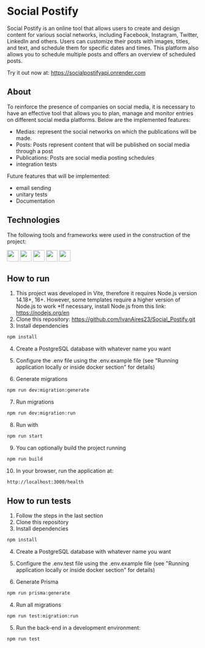# Social Postify

Social Postify is an online tool that allows users to create and design content for various social networks, including Facebook, Instagram, Twitter, LinkedIn and others. Users can customize their posts with images, titles, and text, and schedule them for specific dates and times. This platform also allows you to schedule multiple posts and offers an overview of scheduled posts.

Try it out now at: https://socialpostifyapi.onrender.com

## About

To reinforce the presence of companies on social media, it is necessary to have an effective tool that allows you to plan, manage and monitor entries on different social media platforms. Below are the implemented features:

 - Medias: represent the social networks on which the publications will be made.
 - Posts: Posts represent content that will be published on social media through a post
 - Publications: Posts are social media posting schedules
 - integration tests

Future features that will be implemented:
  - email sending
  - unitary tests
  - Documentation
    
## Technologies
The following tools and frameworks were used in the construction of the project:<br>
<p>
    <img  height="30" src="https://img.shields.io/badge/TypeScript-007ACC?style=for-the-badge&logo=typescript&logoColor=white">
    <img  height="30" src="https://img.shields.io/badge/Prisma-3982CE?style=for-the-badge&logo=Prisma&logoColor=white"/>
    <img  height="30" src="https://img.shields.io/badge/Node%20js-339933?style=for-the-badge&logo=nodedotjs&logoColor=white"/>
    <img  height="30" src="https://img.shields.io/badge/nestjs-E0234E?style=for-the-badge&logo=nestjs&logoColor=white"/>
    <img  height="30" src="https://img.shields.io/badge/Jest-C21325?style=for-the-badge&logo=jest&logoColor=white"/>
</p>

## How to run

1. This project was developed in Vite, therefore it requires Node.js version 14.18+, 16+. However, some templates require a higher version of Node.js to work
   *If necessary, install Node.js from this link: https://nodejs.org/en
2. Clone this repository: https://github.com/IvanAires23/Social_Postify.git
3. Install dependencies
```bash
npm install
```
4. Create a PostgreSQL database with whatever name you want
   
5. Configure the .env file using the .env.example file (see "Running application locally or inside docker section" for details)

6. Generate migrations
```bash
npm run dev:migration:generate
```

7. Run migrations
```bash
npm run dev:migration:run
```
8. Run with
```bash
npm run start
```
9. You can optionally build the project running
```bash
npm run build
```
10. In your browser, run the application at:
```bash
http://localhost:3000/health
```

## How to run tests

1. Follow the steps in the last section
2. Clone this repository
3. Install dependencies
```bash
npm install
```
4. Create a PostgreSQL database with whatever name you want
   
5. Configure the .env.test file using the .env.example file (see "Running application locally or inside docker section" for details)

6. Generate Prisma
```bash
npm run prisma:generate
```

4. Run all migrations
  ```bash
  npm run test:migration:run
  ```
5. Run the back-end in a development environment:
  ```bash
  npm run test
  ```

